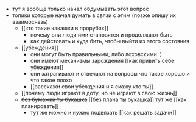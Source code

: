 - тут я вообще только начал обдумывать этот вопрос
- топики которые начал думать в связи с этим (позже опишу их взаимосявзь)
	- [[кто такие какашки в прорубях]]
		- почему они люди ими становятся и продолжают быть
		- как дейстовать и куда бить, чтобы выйти из этого состояния
	- [[убеждения]]
		- они могут быть правильными, либо лоховскими :)
		- они имеют механизмы зарождения [[как привить себе убеждения]]
		- они затрагивают и отвечают на вопросы что такое хорошо и что такое плохо
		- [[расскажи свои убеждения и я скажу кто ты]]
	- [[почему люди играют в доту, но не играют в свою жизнь]]
	- ~~без бумажки ты букашка~~ [[без плана ты букашка]] тут же [[как планировать]]
		- тут же можно и нужно подвязать [[как решать задачи]]
	